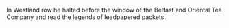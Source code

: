 In Westland row he halted before the window of the Belfast and Oriental Tea Company and read the legends of leadpapered packets.
